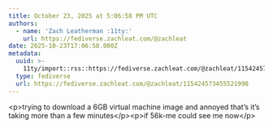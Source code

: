 ```yaml
---
title: October 23, 2025 at 5:06:58 PM UTC
authors:
  - name: 'Zach Leatherman :11ty:'
    url: https://fediverse.zachleat.com/@zachleat
date: 2025-10-23T17:06:58.000Z
metadata:
  uuid: >-
    11ty/import::rss::https://fediverse.zachleat.com/@zachleat/115424573455521990
  type: fediverse
  url: https://fediverse.zachleat.com/@zachleat/115424573455521990
---
```

\<p>trying to download a 6GB virtual machine image and annoyed that’s it’s taking more than a few minutes\</p>\<p>if 56k-me could see me now\</p>